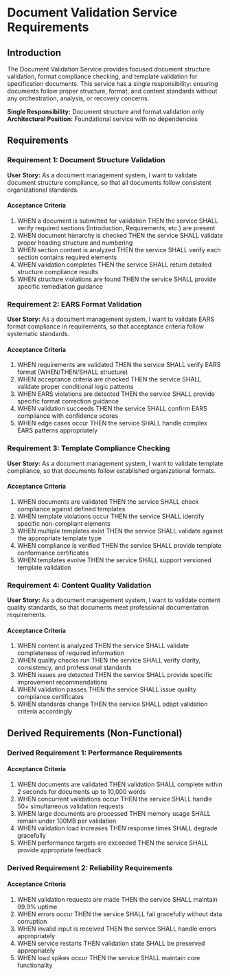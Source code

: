 # Document Validation Service Requirements

## Introduction

The Document Validation Service provides focused document structure validation, format compliance checking, and template validation for specification documents. This service has a single responsibility: ensuring documents follow proper structure, format, and content standards without any orchestration, analysis, or recovery concerns.

**Single Responsibility:** Document structure and format validation only
**Architectural Position:** Foundational service with no dependencies

## Requirements

### Requirement 1: Document Structure Validation

**User Story:** As a document management system, I want to validate document structure compliance, so that all documents follow consistent organizational standards.

#### Acceptance Criteria

1. WHEN a document is submitted for validation THEN the service SHALL verify required sections (Introduction, Requirements, etc.) are present
2. WHEN document hierarchy is checked THEN the service SHALL validate proper heading structure and numbering
3. WHEN section content is analyzed THEN the service SHALL verify each section contains required elements
4. WHEN validation completes THEN the service SHALL return detailed structure compliance results
5. WHEN structure violations are found THEN the service SHALL provide specific remediation guidance

### Requirement 2: EARS Format Validation

**User Story:** As a document management system, I want to validate EARS format compliance in requirements, so that acceptance criteria follow systematic standards.

#### Acceptance Criteria

1. WHEN requirements are validated THEN the service SHALL verify EARS format (WHEN/THEN/SHALL structure)
2. WHEN acceptance criteria are checked THEN the service SHALL validate proper conditional logic patterns
3. WHEN EARS violations are detected THEN the service SHALL provide specific format correction guidance
4. WHEN validation succeeds THEN the service SHALL confirm EARS compliance with confidence scores
5. WHEN edge cases occur THEN the service SHALL handle complex EARS patterns appropriately

### Requirement 3: Template Compliance Checking

**User Story:** As a document management system, I want to validate template compliance, so that documents follow established organizational formats.

#### Acceptance Criteria

1. WHEN documents are validated THEN the service SHALL check compliance against defined templates
2. WHEN template violations occur THEN the service SHALL identify specific non-compliant elements
3. WHEN multiple templates exist THEN the service SHALL validate against the appropriate template type
4. WHEN compliance is verified THEN the service SHALL provide template conformance certificates
5. WHEN templates evolve THEN the service SHALL support versioned template validation

### Requirement 4: Content Quality Validation

**User Story:** As a document management system, I want to validate content quality standards, so that documents meet professional documentation requirements.

#### Acceptance Criteria

1. WHEN content is analyzed THEN the service SHALL validate completeness of required information
2. WHEN quality checks run THEN the service SHALL verify clarity, consistency, and professional standards
3. WHEN issues are detected THEN the service SHALL provide specific improvement recommendations
4. WHEN validation passes THEN the service SHALL issue quality compliance certificates
5. WHEN standards change THEN the service SHALL adapt validation criteria accordingly

## Derived Requirements (Non-Functional)

### Derived Requirement 1: Performance Requirements

#### Acceptance Criteria

1. WHEN documents are validated THEN validation SHALL complete within 2 seconds for documents up to 10,000 words
2. WHEN concurrent validations occur THEN the service SHALL handle 50+ simultaneous validation requests
3. WHEN large documents are processed THEN memory usage SHALL remain under 100MB per validation
4. WHEN validation load increases THEN response times SHALL degrade gracefully
5. WHEN performance targets are exceeded THEN the service SHALL provide appropriate feedback

### Derived Requirement 2: Reliability Requirements

#### Acceptance Criteria

1. WHEN validation requests are made THEN the service SHALL maintain 99.9% uptime
2. WHEN errors occur THEN the service SHALL fail gracefully without data corruption
3. WHEN invalid input is received THEN the service SHALL handle errors appropriately
4. WHEN service restarts THEN validation state SHALL be preserved appropriately
5. WHEN load spikes occur THEN the service SHALL maintain core functionality